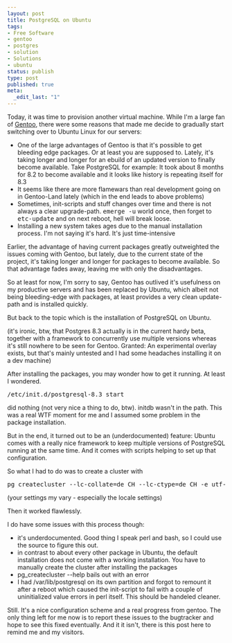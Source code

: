 ```yaml
---
layout: post
title: PostgreSQL on Ubuntu
tags:
- Free Software
- gentoo
- postgres
- solution
- Solutions
- ubuntu
status: publish
type: post
published: true
meta:
  _edit_last: "1"
---
```

Today, it was time to provision another virtual machine. While I'm a large fan of <a href="http://www.gnetoo.org">Gentoo</a>, there were some reasons that made me decide to gradually start switching over to Ubuntu Linux for our servers:
<ul>
	<li>One of the large advantages of Gentoo is that it's possible to get bleeding edge packages. Or at least you are supposed to. Lately, it's taking longer and longer for an ebuild of an updated version to finally become available. Take PostgreSQL for example: It took about 8 months for 8.2 to become available and it looks like history is repeating itself for 8.3</li>
	<li>It seems like there are more flamewars than real development going on in Gentoo-Land lately (which in the end leads to above problems)</li>
	<li>Sometimes, init-scripts and stuff changes over time and there is not always a clear upgrade-path. <tt>emerge -u</tt> world once, then forget to <tt>etc-update</tt> and on next reboot, hell will break loose.</li>
	<li>Installing a new system takes ages due to the manual installation process. I'm not saying it's hard. It's just time-intensive</li>
</ul>
Earlier, the advantage of having current packages greatly outweighted the issues coming with Gentoo, but lately, due to the current state of the project, it's taking longer and longer for packages to become available. So that advantage fades away, leaving me with only the disadvantages.

So at least for now, I'm sorry to say, Gentoo has outlived it's usefulness on my productive servers and has been replaced by Ubuntu, which albeit not being bleeding-edge with packages, at least provides a very clean update-path and is installed quickly.

But back to the topic which is the installation of PostgreSQL on Ubuntu.

(it's ironic, btw, that Postgres 8.3 actually is in the current hardy beta, together with a framework to concurrently use multiple versions whereas it's still nowhere to be seen for Gentoo. Granted: An experimental overlay exists, but that's mainly untested and I had some headaches installing it on a dev machine)

After installing the packages, you may wonder how to get it running. At least I wondered.
<pre class="code">/etc/init.d/postgresql-8.3 start</pre>
did nothing (not very nice a thing to do, btw). initdb wasn't in the path. This was a real WTF moment for me and I assumed some problem in the package installation.

But in the end, it turned out to be an (underdocumented) feature: Ubuntu comes with a really nice framework to keep multiple versions of PostgreSQL running at the same time. And it comes with scripts helping to set up that configuration.

So what I had to do was to create a cluster with
<pre class="code">pg_createcluster --lc-collate=de_CH --lc-ctype=de_CH -e utf-8 8.3 main</pre>
(your settings my vary - especially the locale settings)

Then it worked flawlessly.

I do have some issues with this process though:
<ul>
	<li>it's underdocumented. Good thing I speak perl and bash, so I could use the source to figure this out.</li>
	<li>in contrast to about every other package in Ubuntu, the default installation does not come with a working installation. You have to manually create the cluster after installing the packages</li>
	<li>pg_createcluster --help bails out with an error</li>
	<li>I had /var/lib/postgresql on its own partition and forgot to remount it after a reboot which caused the init-script to fail with a couple of uninitialized value errors in perl itself. This should be handeled cleaner.</li>
</ul>
Still. It's a nice configuration scheme and a real progress from gentoo. The only thing left for me now is to report these issues to the bugtracker and hope to see this fixed eventually. And it it isn't, there is this post here to remind me and my visitors.
